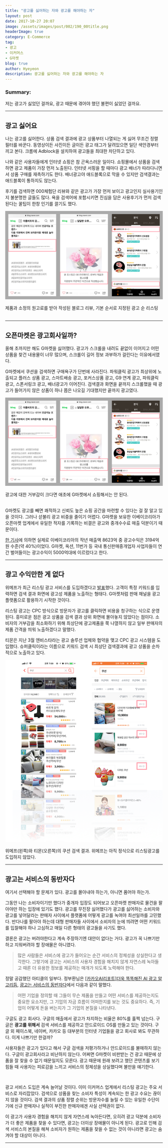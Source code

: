 ```yaml
---
title: "광고를 싫어하는 자와 광고를 해야하는 자"
layout: post
date: 2017-10-27 20:07
image: /assets/images/post/002/190_00title.png
headerImage: true
category: E-Commerce
tag:
- 광고
- 이커머스
- G마켓
blog: true
author: Hyeyeon
description: 광고를 싫어하는 자와 광고를 해야하는 자
---
```


### Summary:

저는 광고가 싫었던 걸까요, 광고 때문에 겪어야 했던 불편이 싫었던 걸까요.

---

## 광고 싫어요

나는 광고를 싫어한다. 상품 검색 결과에 광고 상품부터 나열되는 게 싫어 무조건 정렬 필터를 바꾼다. 동영상이든 사진이든 글이든 광고 태그가 달려있으면 일단 색안경부터 끼고 본다. 크롬에 Adblock을 설치하여 광고들을 최대한 차단하고 있다.

나와 같은 사용자들에게 인터넷 쇼핑은 참 곤욕스러운 일이다. 쇼핑몰에서 상품을 검색하면 광고 제품이 가장 먼저 노출된다. 인터넷 서핑을 할 때마다 광고 배너가 따라다니면서 상품 구매를 재촉하기도 한다. 배너광고야 애드블록으로 막을 수 있지만 검색결과는 애드블록이 통하지도 않는다.

후기를 검색하면 000체험단 리뷰와 같은 광고가 가장 먼저 보이고 광고인지 실사용기인지 불분명한 글들도 많다. 욕을 검색어에 포함시키면 진심을 담은 사용후기가 먼저 검색된다는 꿀팁이 한창 인기를 끌기도 했다.

![pic1](/assets/images/post/002/190_01.png)
<figcaption class="caption">제품과 소정의 원고료를 받아 작성된 블로그 리뷰, 기본 순서로 지정된 광고 순 리스팅</figcaption>

<br>

---

## 오픈마켓은 광고회사일까?

올해 초까지만 해도 G마켓을 싫어했다. 광고가 스크롤을 내려도 끝없이 이어지고 어떤 상품을 찾건 내용물이 너무 많으며, 스크롤이 길어 정보 과부하가 걸린다는 이유에서였다.

G마켓에서 쿠션을 검색하면 구매욕구가 단번에 사라진다. 파워클릭 광고가 최상위에 노출되고 플러스 상품 광고, 스마트배송 광고, 포커스상품 광고, G9 연계 광고, 파워클릭 광고, 스폰서링크 광고, 배너광고가 이어진다. 검색결과 화면을 끝까지 스크롤했을 때 광고가 들어가지 않은 상품이 하나 쯤은 나오길 기대했지만 끝까지 광고였다.

![pic2](/assets/images/post/002/190_01.png)
<figcaption class="caption">광고에 대한 거부감이 크다면 애초에 G마켓에서 쇼핑해서는 안 된다.</figcaption>

<br>

G마켓도 광고를 빼면 쾌적하고 신뢰도 높은 쇼핑 공간을 마련할 수 있다는 걸 잘 알고 있을 것이다. 그러나 섣불리 광고 비중을 줄이기 어렵다. G마켓을 보유한 이베이코리아가 오픈마켓 업계에서 유일한 적자를 기록하는 비결은 광고와 중개수수료 매출 덕분이기 때문이다.

[한 기사](http://www.seoulfn.com/news/articleView.html?idxno=283758)에 의하면 실제로 이베이코리아의 작년 매출액 8623억 중 광고수익은 3194억원 수준(약 40%)이었다. G마켓, 옥션, 11번가 등 국내 통신판매중개업자 사업자들이 연간 벌어들이는 광고수익이 5000억대에 이르렀다고 한다.

---

## 광고 수익만한 게 없다

위메프가 최근 리스팅 광고 서비스를 도입하겠다고 [발표](http://www.etnews.com/20170912000210)했다. 고객이 특정 키워드를 입력하면 검색 결과 화면에 광고성 제품을 노출하는 형태다. G마켓처럼 판매 채널을 광고 플랫폼으로 활용하기 시작한 것이다.

리스팅 광고는 CPC 방식으로 방문자가 광고를 클릭하면 비용을 청구하는 식으로 운영된다. 흥미로운 점은 광고 상품을 검색 결과 상위 화면에 몰아놓지 않았다는 점이다. 소비자의 거부감을 최소화하기 위해 최상단에 광고제품을 쭉 나열하지 않고 일부 판매자의 제품 간격을 띄워 노출하겠다고 말했다.

티몬은 지난 3월 엔비스타라는 광고 솔루션 업체와 협약을 맺고 CPC 광고 시스템을 도입했다. 슈퍼클릭이라는 이름으로 키워드 검색 시 최상단 검색결과에 광고 상품을 순차적으로 노출하고 있다.

![pic3](/assets/images/post/002/190_03.png)
<figcaption class="caption">위메프(왼쪽)와 티몬(오른쪽)의 쿠션 검색 결과. 위메프는 아직 정식으로 리스팅광고를 도입하지 않았다.</figcaption>

---

## 광고는 서비스의 동반자다

여기서 선택해야 할 문제가 있다. 광고를 몰아내야 하는가, 아니면 품어야 하는가.

그동안 나는 소비자이기만 했다가 중개자 입장도 되어보고 오픈마켓 판매자로 물건을 팔아야만 하는 입장에 있기도 했다. 광고를 무진장 싫어했다가 광고를 싫어하는 소비자와 광고를 넣어달라는 판매자 사이에서 플랫폼에 어떻게 광고를 녹여야 최선일까를 고민했다. 반다나를 팔아야 하는데 대형 판매자들 사이에서 소비자의 눈에 띄려면 어떤 키워드를 입찰해야 하나 고심하고 매일 다른 형태의 광고들을 사기도 했다.

결론은 광고는 버려야한다고 계속 주장하기엔 대안이 없다는 거다. 광고가 꼭 나쁘기만 하고 지워버려야 할 장애물은 아니였다.

> 많은 사람들은 서비스에 광고가 들어오는 순간 서비스의 정체성을 상실한다고 생각한다. 그렇기에 광고는 서비스의 사용자 경험을 해치지 않게 자연스레 녹아들고 때론 더 유용한 정보를 제공하는 매개가 되도록 노력해야 한다.

정말 공감했던 아티클의 일부다. 정부환님은 [[카카오AI리포트]더욱 똑똑해진 AI 광고 알고리듬](https://brunch.co.kr/@kakao-it/84), [광고는 서비스의 동반자다](http://bahnsville.tistory.com/1149)에서 다음과 같이 말했다.

> 어떤 기업을 정의할 때 그들이 무슨 제품을 만들고 어떤 서비스를 제공하는지도 중요한 요소지만, 그 기업의 자금 흐름이 어떠한지를 보는 것도 중요하다. 즉, 기업이 어떻게 돈을 버는지가 그 기업의 본질을 나타낸다.

구글도 광고 회사다. 구글의 매출에서 광고가 차지하는 비율은 80%를 훌쩍 넘는다. 구글은 **광고를 위해서** 검색 서비스를 제공하고 안드로이드 OS를 만들고 있는 것이다. 구글 외 페이스북, 네이버, 카카오 등 대부분의 인터넷 기업들을 광고 회사로 봐도 무관하다. 이게 나쁘기만 한걸까?

사용자들은 광고가 있다고 해서 구글 검색을 저평가하거나 안드로이드를 불매하지 않는다. 구글이 광고회사라고 비난하지 않는다. 어쩌면 G마켓이 비판받는 건 광고 때문에 상품을 잘 찾을 수 없기 때문일지도 모른다. 광고 때문에 원래 보려고 했던 콘텐츠를 보기 힘들 때 사용자는 피로감을 느끼고 서비스의 정체성을 상실했다며 불만을 얘기한다.

<br>

광고 서비스 도입은 계속 늘어날 것이다. 이미 이커머스 업계에서 리스팅 광고는 주요 서비스로 자리잡았다. 검색으로 상품을 찾는 소비자 특성이 계속되는 한 광고 수요는 끊이지 않을 것이다. 검색 결과의 상품 정렬 순위는 방문자수를 늘릴 수 있는 유일한 수단이기에 신규 판매자나 실적이 부진한 판매자에겐 사실 선택권이 없다.

이 광고가 사용자 경험을 해치지 않게 자연스레 녹아든다면, 오히려 광고 덕분에 소비자가 더 좋은 제품을 찾을 수 있다면, 광고는 더이상 장애물이 아니게 된다. 광고로 인해 검색 서비스의 본질을 해쳐 소비자가 원하는 제품을 찾을 수 없는 것이 아니라면 광고는 숨겨야 할 대상이 아니다.

---
